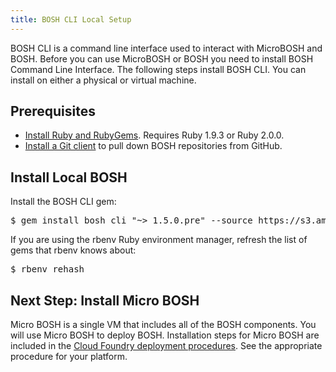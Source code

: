 ```yaml
---
title: BOSH CLI Local Setup
---
```


BOSH CLI is a command line interface used to interact with MicroBOSH and BOSH. Before you can use MicroBOSH or BOSH you need to install BOSH Command Line Interface. The following steps install BOSH CLI. You can install on either a physical or virtual machine.

## Prerequisites ##

* [Install Ruby and RubyGems](/docs/common/install_ruby.html). Requires Ruby 1.9.3 or Ruby 2.0.0.
* [Install a Git client](/docs/common/install_git.html) to pull down BOSH repositories from GitHub. 

## Install Local BOSH ##

Install the BOSH CLI gem:

<pre class="terminal">
$ gem install bosh_cli "~> 1.5.0.pre" --source https://s3.amazonaws.com/bosh-jenkins-gems/
</pre>

If you are using the rbenv Ruby environment manager, refresh the list of gems that rbenv knows about: 

<pre class="terminal">
$ rbenv rehash
</pre>

## Next Step: Install Micro BOSH
Micro BOSH is a single VM that includes all of the BOSH components. You will use Micro BOSH to deploy BOSH. Installation steps for Micro BOSH are included in the [Cloud Foundry deployment procedures](/docs/running/deploying-cf/). See the appropriate procedure for your platform.



